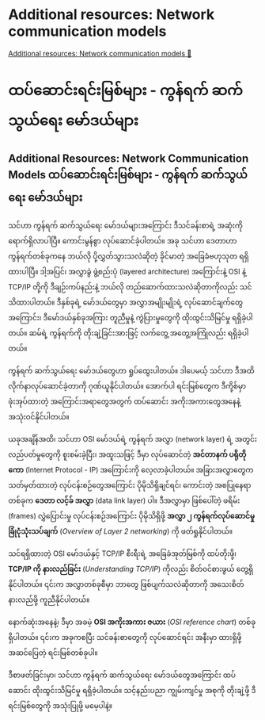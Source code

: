 # Additional resources: Network communication models

[Additional resources: Network communication models 🔗](https://www.coursera.org/learn/introduction-to-networking-and-Cloud-computing/supplement/722BV/additional-resources-network-communication-models)

# ထပ်ဆောင်းရင်းမြစ်များ - ကွန်ရက် ဆက်သွယ်ရေး မော်ဒယ်များ

## Additional Resources: Network Communication Models ထပ်ဆောင်းရင်းမြစ်များ - ကွန်ရက် ဆက်သွယ်ရေး မော်ဒယ်များ

သင်ဟာ ကွန်ရက် ဆက်သွယ်ရေး မော်ဒယ်များအကြောင်း ဒီသင်ခန်းစာရဲ့ အဆုံးကို ရောက်ရှိလာပါပြီ။ ကောင်းမွန်စွာ လုပ်ဆောင်ခဲ့ပါတယ်။ အခု သင်ဟာ ဒေတာဟာ ကွန်ရက်တစ်ခုကနေ ဘယ်လို ပို့လွှတ်သွားသလဲဆိုတဲ့ ခိုင်မာတဲ့ အခြေခံဗဟုသုတ ရရှိထားပါပြီ။ ဒါ့အပြင်၊ အလွှာခွဲ ဖွဲ့စည်းပုံ (layered architecture) အကြောင်းနဲ့ OSI နဲ့ TCP/IP တို့ကို ဒီချဉ်းကပ်နည်းနဲ့ ဘယ်လို တည်ဆောက်ထားသလဲဆိုတာကိုလည်း သင်သိထားပါတယ်။ ဒီနှစ်ခုရဲ့ မော်ဒယ်တွေမှာ အလွှာအမျိုးမျိုးရဲ့ လုပ်ဆောင်ချက်တွေအကြောင်း၊ ဒီမော်ဒယ်နှစ်ခုအကြား တူညီမှုနဲ့ ကွဲပြားမှုတွေကို ထိုးထွင်းသိမြင်မှု ရရှိခဲ့ပါတယ်။ ဆမ်ရဲ့ ကွန်ရက်ကို တိုးချဲ့ခြင်းအားဖြင့် လက်တွေ့ အတွေ့အကြုံလည်း ရရှိခဲ့ပါတယ်။

ကွန်ရက် ဆက်သွယ်ရေး မော်ဒယ်တွေဟာ ရှုပ်ထွေးပါတယ်။ ဒါပေမယ့် သင်ဟာ ဒီအထိ လိုက်နာလုပ်ဆောင်ခဲ့တာကို ဂုဏ်ယူနိုင်ပါတယ်။ အောက်ပါ ရင်းမြစ်တွေက ဒီကို့စ်မှာ ဖုံးအုပ်ထားတဲ့ အကြောင်းအရာတွေအတွက် ထပ်ဆောင်း အကိုးအကားတွေအနေနဲ့ အသုံးဝင်နိုင်ပါတယ်။

ယခုအချိန်အထိ၊ သင်ဟာ OSI မော်ဒယ်ရဲ့ ကွန်ရက် အလွှာ (network layer) ရဲ့ အတွင်းလည်ပတ်မှုတွေကို စူးစမ်းခဲ့ပြီး၊ အထူးသဖြင့် ဒီမှာ လုပ်ဆောင်တဲ့ **အင်တာနက် ပရိုတိုကော** (Internet Protocol - IP) အကြောင်းကို လေ့လာခဲ့ပါတယ်။ အခြားအလွှာတွေက သတ်မှတ်ထားတဲ့ လုပ်ငန်းစဉ်တွေအကြောင်း ပိုမိုသိရှိချင်ရင်၊ ကောင်းတဲ့ အစပြုနေရာတစ်ခုက **ဒေတာ လင့်ခ် အလွှာ** (data link layer) ပါ။ ဒီအလွှာမှာ ဖြစ်ပေါ်တဲ့ ဖရိမ်း (frames) လွှဲပြောင်းမှု လုပ်ငန်းစဉ်အကြောင်း ပိုမိုသိရှိဖို့
**အလွှာ ၂ ကွန်ရက်လုပ်ဆောင်မှု ခြုံငုံသုံးသပ်ချက်** (_Overview of Layer 2 networking_)
ကို ဖတ်ရှုနိုင်ပါတယ်။

သင်ရရှိထားတဲ့ OSI မော်ဒယ်နှင့် TCP/IP စီးရီးရဲ့ အခြေခံအုတ်မြစ်ကို ထပ်တိုးဖို့၊
**TCP/IP ကို နားလည်ခြင်း** (_Understanding TCP/IP_)
ကိုလည်း စိတ်ဝင်စားဖွယ် တွေ့ရှိနိုင်ပါတယ်။ ၎င်းက အလွှာတစ်ခုစီမှာ ဘာတွေ ဖြစ်ပျက်သလဲဆိုတာကို အသေးစိတ် နားလည်ဖို့ ကူညီနိုင်ပါတယ်။

နောက်ဆုံးအနေနဲ့၊ ဒီမှာ အခမဲ့
**OSI အကိုးအကား ဇယား** (_OSI reference chart_)
တစ်ခု ရှိပါတယ်။ ၎င်းက အခုကစပြီး သင်ခန်းစာတွေကို လုပ်ဆောင်ရင်း အနီးမှာ ထားရှိဖို့ အဆင်ပြေတဲ့ ရင်းမြစ်တစ်ခုပါ။

ဒီစာဖတ်ခြင်းမှာ၊ သင်ဟာ ကွန်ရက် ဆက်သွယ်ရေး မော်ဒယ်တွေအကြောင်း ထပ်ဆောင်း ထိုးထွင်းသိမြင်မှု ရရှိခဲ့ပါတယ်။ သင့်နည်းပညာ ကျွမ်းကျင်မှု အစုကို တိုးချဲ့ဖို့ ဒီရင်းမြစ်တွေကို အသုံးပြုဖို့ မမေ့ပါနဲ့။
